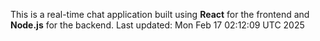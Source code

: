 This is a real-time chat application built using **React** for the frontend and **Node.js** for the backend.
Last updated: Mon Feb 17 02:12:09 UTC 2025
